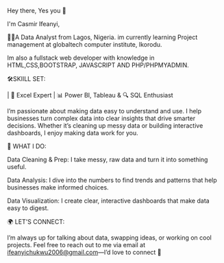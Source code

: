 Hey there, Yes you 🫵
 
I'm Casmir Ifeanyi,

👨‍💻A Data Analyst from Lagos, Nigeria. im currently learning Project management at globaltech computer institute, Ikorodu.

Im also a fullstack web developer with knowledge in HTML,CSS,BOOTSTRAP, JAVASCRIPT AND PHP/PHPMYADMIN.


🛠️SKIILL SET:

| 💼 Excel Expert | 📊 Power BI, Tableau & 🔍 SQL Enthusiast

I’m passionate about making data easy to understand and use. I help businesses turn complex data into clear insights that drive smarter decisions. Whether it’s cleaning up messy data or building interactive dashboards, I enjoy making data work for you.

🌟 WHAT I DO:

Data Cleaning & Prep: I take messy, raw data and turn it into something useful.

Data Analysis: I dive into the numbers to find trends and patterns that help businesses make informed choices.

Data Visualization: I create clear, interactive dashboards that make data easy to digest.


🌍 LET'S CONNECT:

I’m always up for talking about data, swapping ideas, or working on cool projects. Feel free to reach out to me via email at ifeanyichukwu2006@gmail.com—I’d love to connect 🙂
